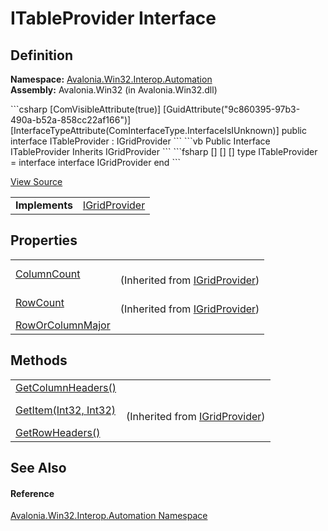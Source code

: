 # ITableProvider Interface




## Definition
**Namespace:** <a href="N_Avalonia_Win32_Interop_Automation">Avalonia.Win32.Interop.Automation</a>  
**Assembly:** Avalonia.Win32 (in Avalonia.Win32.dll)

<Tabs groupId="api-code-preview">
<TabItem value="csharp" label="C#">
```csharp
[ComVisibleAttribute(true)]
[GuidAttribute("9c860395-97b3-490a-b52a-858cc22af166")]
[InterfaceTypeAttribute(ComInterfaceType.InterfaceIsIUnknown)]
public interface ITableProvider : IGridProvider
```
</TabItem>
<TabItem value="vb" label="VB">
```vb
<ComVisibleAttribute(true)>
<GuidAttribute("9c860395-97b3-490a-b52a-858cc22af166")>
<InterfaceTypeAttribute(ComInterfaceType.InterfaceIsIUnknown)>
Public Interface ITableProvider
	Inherits IGridProvider
```
</TabItem>
<TabItem value="fsharp" label="F#">
```fsharp
[<ComVisibleAttribute(true)>]
[<GuidAttribute("9c860395-97b3-490a-b52a-858cc22af166")>]
[<InterfaceTypeAttribute(ComInterfaceType.InterfaceIsIUnknown)>]
type ITableProvider = 
    interface
        interface IGridProvider
    end
```
</TabItem>
</Tabs>



<a href="https://github.com/AvaloniaUI/Avalonia/tree/master/src/Windows/Avalonia.Win32/Interop/Automation/ITableProvider.cs" title="View the source code">View Source</a>

<table>
<tr><td><strong>Implements</strong></td><td><a href="T_Avalonia_Win32_Interop_Automation_IGridProvider">IGridProvider</a></td></tr>
</table>



## Properties
<table>
<tr>
<td><a href="P_Avalonia_Win32_Interop_Automation_IGridProvider_ColumnCount">ColumnCount</a></td>
<td><br />(Inherited from <a href="T_Avalonia_Win32_Interop_Automation_IGridProvider">IGridProvider</a>)</td>
</tr>
<tr>
<td><a href="P_Avalonia_Win32_Interop_Automation_IGridProvider_RowCount">RowCount</a></td>
<td><br />(Inherited from <a href="T_Avalonia_Win32_Interop_Automation_IGridProvider">IGridProvider</a>)</td>
</tr>
<tr>
<td><a href="P_Avalonia_Win32_Interop_Automation_ITableProvider_RowOrColumnMajor">RowOrColumnMajor</a></td>
<td> </td>
</tr>
</table>

## Methods
<table>
<tr>
<td><a href="M_Avalonia_Win32_Interop_Automation_ITableProvider_GetColumnHeaders">GetColumnHeaders()</a></td>
<td> </td>
</tr>
<tr>
<td><a href="M_Avalonia_Win32_Interop_Automation_IGridProvider_GetItem">GetItem(Int32, Int32)</a></td>
<td><br />(Inherited from <a href="T_Avalonia_Win32_Interop_Automation_IGridProvider">IGridProvider</a>)</td>
</tr>
<tr>
<td><a href="M_Avalonia_Win32_Interop_Automation_ITableProvider_GetRowHeaders">GetRowHeaders()</a></td>
<td> </td>
</tr>
</table>

## See Also


#### Reference
<a href="N_Avalonia_Win32_Interop_Automation">Avalonia.Win32.Interop.Automation Namespace</a>  

